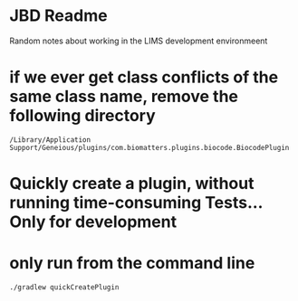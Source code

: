 # JBD Readme

Random notes about working in the LIMS development environmeent
# if we ever get class conflicts of the same class name, remove the following directory
```
/Library/Application Support/Geneious/plugins/com.biomatters.plugins.biocode.BiocodePlugin
```

# Quickly create a plugin, without running time-consuming Tests... Only for development
# only run from the command line
```
./gradlew quickCreatePlugin
```

